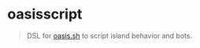 # oasisscript

> DSL for [oasis.sh](https://github.com/oasis-sh) to script island behavior and bots.
